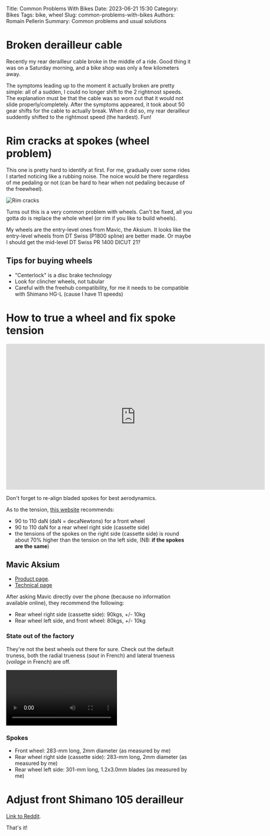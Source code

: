 Title: Common Problems With Bikes
Date: 2023-06-21 15:30
Category: Bikes
Tags: bike, wheel
Slug: common-problems-with-bikes
Authors: Romain Pellerin
Summary: Common problems and usual solutions

# Broken derailleur cable

Recently my rear derailleur cable broke in the middle of a ride. Good thing it was on a Saturday morning, and a bike shop was only a few kilometers away.

The symptoms leading up to the moment it actually broken are pretty simple: all of a sudden, I could no longer shift to the 2 rightmost speeds. The explanation must be that the cable was so worn out that it would not slide properly/completely. After the symptoms appeared, it took about 50 gear shifts for the cable to actually break. When it did so, my rear derailleur suddently shifted to the rightmost speed (the hardest). Fun!

# Rim cracks at spokes (wheel problem)

This one is pretty hard to identify at first. For me, gradually over some rides I started noticing like a rubbing noise. The noice would be there regardless of me pedaling or not (can be hard to hear when not pedaling because of the freewheel).

![Rim cracks]({static}/images/rim-cracks.jpg)

Turns out this is a very common problem with wheels. Can't be fixed, all you gotta do is replace the whole wheel (or rim if you like to build wheels).

My wheels are the entry-level ones from Mavic, the Aksium. It looks like the entry-level wheels from DT Swiss (P1800 spline) are better made. Or maybe I should get the mid-level DT Swiss PR 1400 DICUT 21?

## Tips for buying wheels

- "Centerlock" is a disc brake technology
- Look for clincher wheels, not tubular
- Careful with the freehub compatibility, for me it needs to be compatible with Shimano HG-L (cause I have 11 speeds)

# How to true a wheel and fix spoke tension

<iframe width="700" height="394" src="https://www.youtube-nocookie.com/embed/p8msYQEqSIM" title="YouTube video player" frameborder="0" allow="accelerometer; autoplay; clipboard-write; encrypted-media; gyroscope; picture-in-picture" allowfullscreen></iframe>

Don't forget to re-align bladed spokes for best aerodynamics.

As to the tension, [this website](http://cr.lavalnord.pagesperso-orange.fr/Fiches%20Techniques%20,%20voilage%20roues,%20rayons.htm) recommends:

- 90 to 110 daN (daN = decaNewtons) for a front wheel
- 90 to 110 daN for a rear wheel right side (cassette side)
- the tensions of the spokes on the right side (cassette side) is round about 70% higher than the tension on the left side, (NB: **if the spokes are the same**)

## Mavic Aksium

- [Product page](https://www.mavic.com/fr-fr/aksium-rr0988.html).
- [Technical page](https://technicalmanual.mavic.com/tech-mavic/technical_manual/data/mavic_tech.php?display=product&macronu=29666)

After asking Mavic directly over the phone (because no information available online), they recommend the following:

- Rear wheel right side (cassette side): 90kgs, +/- 10kg
- Rear wheel left side, and front wheel: 80kgs, +/- 10kg

### State out of the factory

They're not the best wheels out there for sure. Check out the default truness, both the radial trueness (_saut_ in French) and lateral trueness (_voilage_ in French) are off.

<video controls>
  <source src="./videos/mavic-aksium-factory.mp4" type="video/mp4">
</video>

### Spokes

- Front wheel: 283-mm long, 2mm diameter (as measured by me)
- Rear wheel right side (cassette side): 283-mm long, 2mm diameter (as measured by me)
- Rear wheel left side: 301-mm long, 1.2x3.0mm blades (as measured by me)

# Adjust front Shimano 105 derailleur

[Link to Reddit](https://www.reddit.com/r/BikeMechanics/comments/gkqiwl/figured_out_the_shimano_linkage_derailleur_design/).

That's it!
